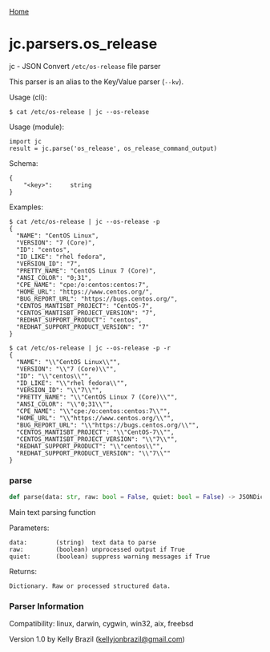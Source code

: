 [Home](https://kellyjonbrazil.github.io/jc/)
<a id="jc.parsers.os_release"></a>

# jc.parsers.os\_release

jc - JSON Convert `/etc/os-release` file parser

This parser is an alias to the Key/Value parser (`--kv`).

Usage (cli):

    $ cat /etc/os-release | jc --os-release

Usage (module):

    import jc
    result = jc.parse('os_release', os_release_command_output)

Schema:

    {
        "<key>":     string
    }

Examples:

    $ cat /etc/os-release | jc --os-release -p
    {
      "NAME": "CentOS Linux",
      "VERSION": "7 (Core)",
      "ID": "centos",
      "ID_LIKE": "rhel fedora",
      "VERSION_ID": "7",
      "PRETTY_NAME": "CentOS Linux 7 (Core)",
      "ANSI_COLOR": "0;31",
      "CPE_NAME": "cpe:/o:centos:centos:7",
      "HOME_URL": "https://www.centos.org/",
      "BUG_REPORT_URL": "https://bugs.centos.org/",
      "CENTOS_MANTISBT_PROJECT": "CentOS-7",
      "CENTOS_MANTISBT_PROJECT_VERSION": "7",
      "REDHAT_SUPPORT_PRODUCT": "centos",
      "REDHAT_SUPPORT_PRODUCT_VERSION": "7"
    }

    $ cat /etc/os-release | jc --os-release -p -r
    {
      "NAME": "\\"CentOS Linux\\"",
      "VERSION": "\\"7 (Core)\\"",
      "ID": "\\"centos\\"",
      "ID_LIKE": "\\"rhel fedora\\"",
      "VERSION_ID": "\\"7\\"",
      "PRETTY_NAME": "\\"CentOS Linux 7 (Core)\\"",
      "ANSI_COLOR": "\\"0;31\\"",
      "CPE_NAME": "\\"cpe:/o:centos:centos:7\\"",
      "HOME_URL": "\\"https://www.centos.org/\\"",
      "BUG_REPORT_URL": "\\"https://bugs.centos.org/\\"",
      "CENTOS_MANTISBT_PROJECT": "\\"CentOS-7\\"",
      "CENTOS_MANTISBT_PROJECT_VERSION": "\\"7\\"",
      "REDHAT_SUPPORT_PRODUCT": "\\"centos\\"",
      "REDHAT_SUPPORT_PRODUCT_VERSION": "\\"7\\""
    }

<a id="jc.parsers.os_release.parse"></a>

### parse

```python
def parse(data: str, raw: bool = False, quiet: bool = False) -> JSONDictType
```

Main text parsing function

Parameters:

    data:        (string)  text data to parse
    raw:         (boolean) unprocessed output if True
    quiet:       (boolean) suppress warning messages if True

Returns:

    Dictionary. Raw or processed structured data.

### Parser Information
Compatibility:  linux, darwin, cygwin, win32, aix, freebsd

Version 1.0 by Kelly Brazil (kellyjonbrazil@gmail.com)
